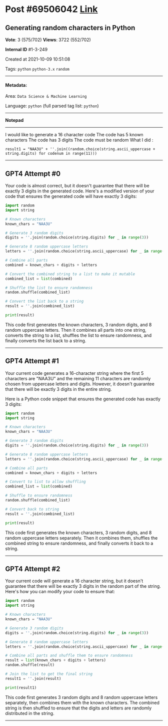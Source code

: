 
# Post \#69506042 [Link](https://stackoverflow.com/questions/69506042/)

## Generating random characters in Python

**Vote**: 3 (575/702) **Views**: 3722 (552/702) 

**Internal ID** \#1-3-249

Created at 2021-10-09 10:51:08

Tags: `python` `python-3.x` `random`

----------

#### Metadata:

Area: `Data Science & Machine Learning`

Language: `python` (full parsed tag list: `python`)

----------

**Notepad**


----------

I would like to generate a 16 character code
The code has 5 known characters
The code has 3 digits
The code must be random
What I did :
```
result1 = "NAA3U" + ''.join((random.choice(string.ascii_uppercase + string.digits) for codenum in range(11)))
```



----------
        
## GPT4 Attempt \#0

Your code is almost correct, but it doesn't guarantee that there will be exactly 3 digits in the generated code. Here's a modified version of your code that ensures the generated code will have exactly 3 digits:

```python
import random
import string

# Known characters
known_chars = "NAA3U"

# Generate 3 random digits
digits = ''.join(random.choice(string.digits) for _ in range(3))

# Generate 8 random uppercase letters
letters = ''.join(random.choice(string.ascii_uppercase) for _ in range(8))

# Combine all parts
combined = known_chars + digits + letters

# Convert the combined string to a list to make it mutable
combined_list = list(combined)

# Shuffle the list to ensure randomness
random.shuffle(combined_list)

# Convert the list back to a string
result = ''.join(combined_list)

print(result)
```

This code first generates the known characters, 3 random digits, and 8 random uppercase letters. Then it combines all parts into one string, converts the string to a list, shuffles the list to ensure randomness, and finally converts the list back to a string.

--------

## GPT4 Attempt \#1

Your current code generates a 16-character string where the first 5 characters are "NAA3U" and the remaining 11 characters are randomly chosen from uppercase letters and digits. However, it doesn't guarantee that there will be exactly 3 digits in the entire string.

Here is a Python code snippet that ensures the generated code has exactly 3 digits:

```python
import random
import string

# Known characters
known_chars = "NAA3U"

# Generate 3 random digits
digits = ''.join(random.choice(string.digits) for _ in range(3))

# Generate 8 random uppercase letters
letters = ''.join(random.choice(string.ascii_uppercase) for _ in range(8))

# Combine all parts
combined = known_chars + digits + letters

# Convert to list to allow shuffling
combined_list = list(combined)

# Shuffle to ensure randomness
random.shuffle(combined_list)

# Convert back to string
result = ''.join(combined_list)

print(result)
```

This code first generates the known characters, 3 random digits, and 8 random uppercase letters separately. Then it combines them, shuffles the combined string to ensure randomness, and finally converts it back to a string.

--------

## GPT4 Attempt \#2

Your current code will generate a 16 character string, but it doesn't guarantee that there will be exactly 3 digits in the random part of the string. Here's how you can modify your code to ensure that:

```python
import random
import string

# Known characters
known_chars = "NAA3U"

# Generate 3 random digits
digits = ''.join(random.choice(string.digits) for _ in range(3))

# Generate 8 random uppercase letters
letters = ''.join(random.choice(string.ascii_uppercase) for _ in range(8))

# Combine all parts and shuffle them to ensure randomness
result = list(known_chars + digits + letters)
random.shuffle(result)

# Join the list to get the final string
result1 = ''.join(result)

print(result1)
```

This code first generates 3 random digits and 8 random uppercase letters separately, then combines them with the known characters. The combined string is then shuffled to ensure that the digits and letters are randomly distributed in the string.

--------
